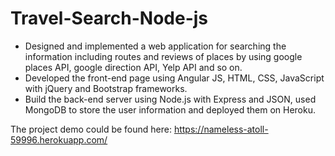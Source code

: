 # Travel-Search-Node-js

   - Designed and implemented a web application for searching the information including routes and reviews of places by using google places API, google direction API, Yelp API and so on. 
   - Developed the front-end page using Angular JS, HTML, CSS, JavaScript with jQuery and Bootstrap frameworks. 
   - Build the back-end server using Node.js with Express and JSON, used MongoDB to store the user information and
deployed them on Heroku. 

   The project demo could be found here: https://nameless-atoll-59996.herokuapp.com/
   


   
